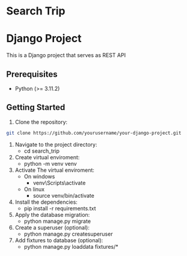 # Search Trip
# Django Project

This is a Django project that serves as REST API

## Prerequisites

- Python (>= 3.11.2)

## Getting Started

1. Clone the repository:

```bash
git clone https://github.com/yourusername/your-django-project.git
```
1. Navigate to the project directory:
    - cd search_trip
2. Create virtual enviroment:
    - python -m venv venv
3. Activate The virtual enviroment:
    - On windows
      - venv\Scripts\activate
    - On linux 
      - source venv/bin/activate
4. Install the dependencies:
   - pip install -r requirements.txt
5. Apply the database migration:
   - python manage.py migrate
6. Create a superuser (optional):
   - python manage.py createsuperuser
7. Add fixtures to database (optional):
   - python manage.py loaddata fixtures/*